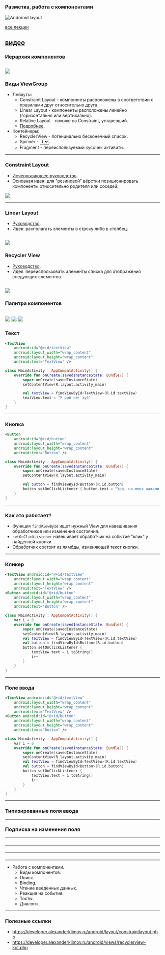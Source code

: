 ### Разметка, работа с компонентами

![Andoroid layout](assets/layout/constraint.png)

[все лекции](https://github.com/dmitryweiner/android-lectures/blob/main/README.md)

[видео]()
---

### Иерархия компонентов

![](assets/layout/hierarchy.png)
---
### Виды ViewGroup
* Лейауты:
  * Constraint Layout - компоненты расположены в соответствии с правилами друг относительно друга.
  * Linear Layout - компоненты расположены линейно (горизонтально или вертикально).
  * Relative Layout - похоже на Constraint, устаревший.
  * [Подробнее](https://developer.android.com/develop/ui/views/layout/declaring-layout).
* Контейнеры:
  * RecyclerView - потенциально бесконечный список.
  * Spinner - <select><option>1</option><option>2</option><option>2</option></select>.
  * Fragment - переиспользуемый кусочек активити.
---

### Constraint Layout
* [Исчерпывающее руководство](https://developer.alexanderklimov.ru/android/layout/constraintlayout.php).
* Основная идея: для "резиновой" вёрстки позиционировать компоненты относительно родителя или соседей:

![](assets/layout/constraint-layout.png)

---

### Linear Layout
* [Руководство](http://developer.alexanderklimov.ru/android/layout/linearlayout.php).
* Идея: располагать элементы в строку либо в столбец.

![](assets/layout/linear-layout.png)
---

### Recycler View
* [Руководство](https://developer.alexanderklimov.ru/android/views/recyclerview-kot.php).
* Идея: переиспользовать элементы списка для отображения следующих элементов.

![](assets/layout/recyclerview21.gif)
---

### Палитра компонентов

![](assets/layout/views1.png) ![](assets/layout/views2.png) ![](assets/layout/views3.png)
---

### Текст

```xml
<TextView
    android:id="@+id/textView"
    android:layout_width="wrap_content"
    android:layout_height="wrap_content"
    android:text="TextView" />
```

```kotlin
class MainActivity : AppCompatActivity() {
    override fun onCreate(savedInstanceState: Bundle?) {
        super.onCreate(savedInstanceState)
        setContentView(R.layout.activity_main)

        val textView = findViewById<TextView>(R.id.textView)
        textView.text = "У рыб нет зуб"
    }
}
```
---

### Кнопка
```xml
<Button
    android:id="@+id/button"
    android:layout_width="wrap_content"
    android:layout_height="wrap_content"
    android:text="Button" />
```

```kotlin
class MainActivity : AppCompatActivity() {
    override fun onCreate(savedInstanceState: Bundle?) {
        super.onCreate(savedInstanceState)
        setContentView(R.layout.activity_main)

        val button = findViewById<Button>(R.id.button)
        button.setOnClickListener { button.text = "Ура, на меня нажали!" }
    }
}
```
---

### Как это работает?
* Функция `findViewById` ищет нужный View для навешивания обработчиков или изменения состояния.
* `setOnClickListener` навешивает обработчик на событие "клик" у найденной кнопки.
* Обработчик состоит из лямбды, изменяющей текст кнопки.
---

### Кликер
```xml
<TextView android:id="@+id/textView"
    android:layout_width="wrap_content"
    android:layout_height="wrap_content"
    android:text="TextView" />
<Button android:id="@+id/button"
    android:layout_width="wrap_content"
    android:layout_height="wrap_content"
    android:text="Button" />
```

```kotlin
class MainActivity : AppCompatActivity() {
    var i = 0
    override fun onCreate(savedInstanceState: Bundle?) {
        super.onCreate(savedInstanceState)
        setContentView(R.layout.activity_main)
        val textView = findViewById<TextView>(R.id.textView)
        val button = findViewById<Button>(R.id.button)
        button.setOnClickListener {
            textView.text = i.toString()
            i++
        }
    }
}
```
---
 
### Поле ввода
```xml
<TextView android:id="@+id/textView"
    android:layout_width="wrap_content"
    android:layout_height="wrap_content"
    android:text="TextView" />
<Button android:id="@+id/button"
    android:layout_width="wrap_content"
    android:layout_height="wrap_content"
    android:text="Button" />
```

```kotlin
class MainActivity : AppCompatActivity() {
    var i = 0
    override fun onCreate(savedInstanceState: Bundle?) {
        super.onCreate(savedInstanceState)
        setContentView(R.layout.activity_main)
        val textView = findViewById<TextView>(R.id.textView)
        val button = findViewById<Button>(R.id.button)
        button.setOnClickListener {
            textView.text = i.toString()
            i++
        }
    }
}
```
---
 
### Типизированные поля ввода

---
 
### Подписка на изменения поля

---
 
###

---
 
###

---
 
###

---
 
* Работа с компонентами.
    * Виды компонентов.
    * Поиск.
    * Binding.
    * Чтение введённых данных.
    * Реакция на события.
    * Тосты.
    * Диалоги.
---



### Полезные ссылки
* https://developer.alexanderklimov.ru/android/layout/constraintlayout.php
* https://developer.alexanderklimov.ru/android/views/recyclerview-kot.php